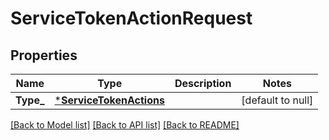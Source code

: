 # ServiceTokenActionRequest

## Properties
Name | Type | Description | Notes
------------ | ------------- | ------------- | -------------
**Type_** | [***ServiceTokenActions**](ServiceTokenActions.md) |  | [default to null]

[[Back to Model list]](../README.md#documentation-for-models) [[Back to API list]](../README.md#documentation-for-api-endpoints) [[Back to README]](../README.md)

